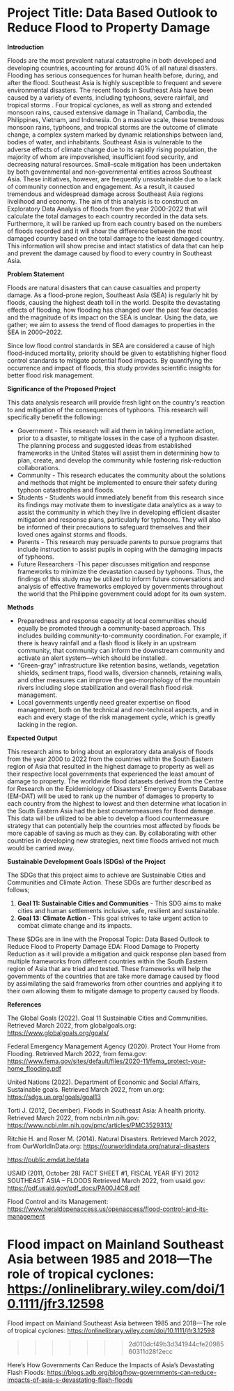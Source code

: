 # Project Title: Data Based Outlook to Reduce Flood to Property Damage



**Introduction**

Floods are the most prevalent natural catastrophe in both developed and developing countries, accounting for around 40% of all natural disasters. Flooding has serious consequences for human health before, during, and after the flood. Southeast Asia is highly susceptible to frequent and severe environmental disasters. The recent floods in Southeast Asia have been caused by a variety of events, including typhoons, severe rainfall, and tropical storms . Four tropical cyclones, as well as strong and extended monsoon rains, caused extensive damage in Thailand, Cambodia, the Philippines, Vietnam, and Indonesia. On a massive scale, these tremendous monsoon rains, typhoons, and tropical storms are the outcome of climate change, a complex system marked by dynamic relationships between land, bodies of water, and inhabitants. Southeast Asia is vulnerable to the adverse effects of climate change due to its rapidly rising population, the majority of whom are impoverished, insufficient food security, and decreasing natural resources. Small–scale mitigation has been undertaken by both governmental and non-governmental entities across Southeast Asia. These initiatives, however, are frequently unsustainable due to a lack of community connection and engagement. As a result, it caused tremendous and widespread damage across Southeast Asia regions livelihood and economy.
The aim of this analysis is to construct an Exploratory Data Analysis of floods from the year 2000-2022 that will calculate the total damages to each country recorded in the data sets. Furthermore, it will be ranked up from each country based on the numbers of floods recorded and it will show the difference between the most damaged country based on the total damage to the least damaged country. This information will show precise and intact statistics of data that can help and prevent the damage caused by flood to every country in Southeast Asia.



**Problem Statement**

Floods are natural disasters that can cause casualties and property damage. As a flood-prone region, Southeast Asia (SEA) is regularly hit by floods, causing the highest death toll in the world. Despite the devastating effects of flooding, how flooding has changed over the past few decades and the magnitude of its impact on the SEA is unclear. Using the data, we gather; we aim to assess the trend of flood damages to properties in the SEA in 2000–2022.

Since low flood control standards in SEA are considered a cause of high flood-induced mortality, priority should be given to establishing higher flood control standards to mitigate potential flood impacts. By quantifying the occurrence and impact of floods, this study provides scientific insights for better flood risk management.



**Significance of the Proposed Project**


This data analysis research will provide fresh light on the country's reaction to and mitigation of the consequences of typhoons. This research will specifically benefit the following:

- Government - This research will aid them in taking immediate action, prior to a disaster, to mitigate losses in the case of a typhoon disaster. The planning process and suggested ideas from established frameworks in the United States will assist them in determining how to plan, create, and develop the community while fostering risk-reduction collaborations.
- Community - This research educates the community about the solutions and methods that might be implemented to ensure their safety during typhoon catastrophes and floods.
- Students - Students would immediately benefit from this research since its findings may motivate them to investigate data analytics as a way to assist the community in which they live in developing efficient disaster mitigation and response plans, particularly for typhoons. They will also be informed of their precautions to safeguard themselves and their loved ones against storms and floods.
- Parents - This research may persuade parents to pursue programs that include instruction to assist pupils in coping with the damaging impacts of typhoons.
- Future Researchers -This paper discusses mitigation and response frameworks to minimize the devastation caused by typhoons. Thus, the findings of this study may be utilized to inform future conversations and analysis of effective frameworks employed by governments throughout the world that the Philippine government could adopt for its own system.


**Methods**

- Preparedness and response capacity at local communities should equally be promoted through a community-based approach. This includes building community-to-community coordination. For example, if there is heavy rainfall and a flash flood is likely in an upstream community, that community can inform the downstream community and activate an alert system—which should be installed.
- “Green-gray” infrastructure like retention basins, wetlands, vegetation shields, sediment traps, flood walls, diversion channels, retaining walls, and other measures can improve the geo-morphology of the mountain rivers including slope stabilization and overall flash flood risk management.
- Local governments urgently need greater expertise on flood management, both on the technical and non-technical aspects, and in each and every stage of the risk management cycle, which is greatly lacking in the region.



**Expected Output**

This research aims to bring about an exploratory data analysis of floods from the year 2000 to 2022 from the countries within the South Eastern region of Asia that resulted in the highest damage to property as well as their respective local governments that experienced the least amount of damage to property. The worldwide flood datasets derived from the Centre for Research on the Epidemiology of Disasters' Emergency Events Database (EM-DAT) will be used to rank up the number of damages to property to each country from the highest to lowest and then determine what location in the South Eastern Asia had the best countermeasures for flood damage. This data will be utilized to be able to develop a flood countermeasure strategy that can potentially help the countries most affected by floods be more capable of saving as much as they can. By collaborating with other countries in developing new strategies, next time floods arrived not much would be carried away.

**Sustainable Development Goals (SDGs) of the Project**

The SDGs that this project aims to achieve are Sustainable Cities and Communities and Climate Action. These SDGs are further described as follows;

1.	**Goal 11: Sustainable Cities and Communities** - This SDG aims to make cities and human settlements inclusive, safe, resilient and sustainable. 
2.	**Goal 13: Climate Action** - This goal strives to take urgent action to combat climate change and its impacts.

These SDGs are in line with the Proposal Topic: Data Based Outlook to Reduce Flood to Property Damage EDA: Flood Damage to Property Reduction as it will provide a mitigation and quick response plan based from multiple frameworks from different countries within the South Eastern region of Asia that are tried and tested. These frameworks will help the governments of the countries that are take more damage caused by flood by assimilating the said frameworks from other countries and applying it to their own allowing them to mitigate damage to property caused by floods.

**References**

The Global Goals (2022). Goal 11 Sustainable Cities and Communities. 
    Retrieved March 2022, from globalgoals.org: https://www.globalgoals.org/goals/

Federal Emergency Management Agency (2020). Protect Your Home from Flooding. 
    Retrieved March 2022, from fema.gov: https://www.fema.gov/sites/default/files/2020-11/fema_protect-your-home_flooding.pdf

United Nations (2022). Department of Economic and Social Affairs, Sustainable goals. 
    Retrieved March 2022, from un.org: https://sdgs.un.org/goals/goal13
    
Torti J. (2012, December). Floods in Southeast Asia: A health priority.
    Retrieved March 2022, from ncbi.nlm.nih.gov: https://www.ncbi.nlm.nih.gov/pmc/articles/PMC3529313/
    
Ritchie H. and Roser M. (2014). Natural Disasters. 
    Retrieved March 2022, from OurWorldInData.org: https://ourworldindata.org/natural-disasters
    
https://public.emdat.be/data

USAID (2011, October 28) FACT SHEET #1, FISCAL YEAR (FY) 2012 SOUTHEAST ASIA – FLOODS
	Retrieved March 2022, from usaid.gov: https://pdf.usaid.gov/pdf_docs/PA00J4C8.pdf

Flood Control and its Management: https://www.heraldopenaccess.us/openaccess/flood-control-and-its-management

Flood impact on Mainland Southeast Asia between 1985 and 2018—The role of tropical cyclones:
https://onlinelibrary.wiley.com/doi/10.1111/jfr3.12598
=======
Flood impact on Mainland Southeast Asia between 1985 and 2018—The role of tropical cyclones: https://onlinelibrary.wiley.com/doi/10.1111/jfr3.12598
>>>>>>> 2d010dcf49b3d341944cfe2098560311d28f2ecc

Here’s How Governments Can Reduce the Impacts of Asia’s Devastating Flash Floods: https://blogs.adb.org/blog/how-governments-can-reduce-impacts-of-asia-s-devastating-flash-floods
